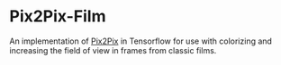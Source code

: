 # Pix2Pix-Film
An implementation of [Pix2Pix](https://arxiv.org/abs/1611.07004) in Tensorflow for use with colorizing and increasing the field of view in frames from classic films.

